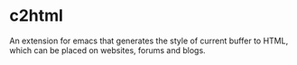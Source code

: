 c2html
======

An extension for emacs that generates the style of current buffer to HTML, which can be placed on websites, forums and blogs.